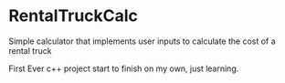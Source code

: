 # RentalTruckCalc
Simple calculator that implements user inputs to calculate the cost of a rental truck

First Ever c++ project start to finish on my own, just learning.
